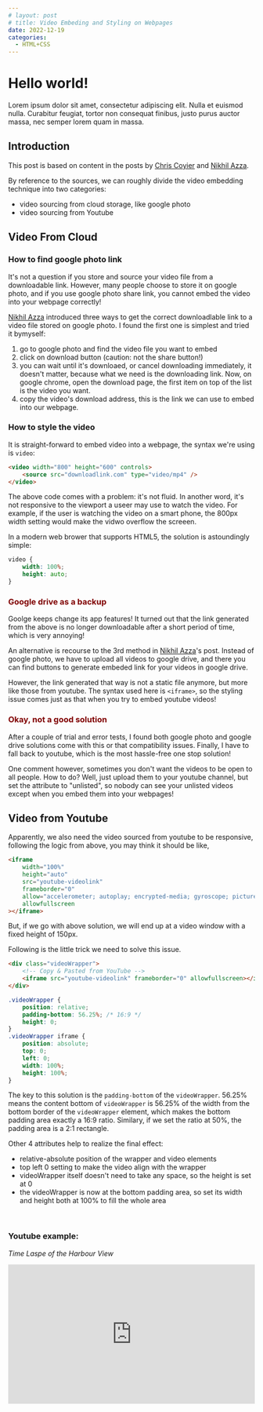 ```yaml
---
# layout: post
# title: Video Embeding and Styling on Webpages
date: 2022-12-19
categories:
  - HTML+CSS
---
```


# Hello world!

Lorem ipsum dolor sit amet, consectetur adipiscing elit. Nulla et euismod
nulla. Curabitur feugiat, tortor non consequat finibus, justo purus auctor
massa, nec semper lorem quam in massa.

<!-- more -->

## Introduction

This post is based on content in the posts by [Chris Coyier](https://css-tricks.com/fluid-width-video/) and [Nikhil Azza](https://bytesbin.com/embed-video-from-google-photos/).

By reference to the sources, we can roughly divide the video embedding technique into two categories:

- video sourcing from cloud storage, like google photo
- video sourcing from Youtube

## Video From Cloud

### How to find google photo link

It's not a question if you store and source your video file from a downloadable link. However, many people choose to store it on google photo, and if you use google photo share link, you cannot embed the video into your webpage correctly!

[Nikhil Azza](https://bytesbin.com/embed-video-from-google-photos/) introduced three ways to get the correct downloadlable link to a video file stored on google photo. I found the first one is simplest and tried it bymyself:

1. go to google photo and find the video file you want to embed
2. click on download button (caution: not the share button!)
3. you can wait until it's downloaed, or cancel downloading immediately, it doesn't matter, because what we need is the downloading link. Now, on google chrome, open the download page, the first item on top of the list is the video you want.
4. copy the video's download address, this is the link we can use to embed into our webpage.

### How to style the video

It is straight-forward to embed video into a webpage, the syntax we're using is `video`:

```html
<video width="800" height="600" controls>
	<source src="downloadlink.com" type="video/mp4" />
</video>
```

The above code comes with a problem: it's not fluid. In another word, it's not responsive to the viewport a useer may use to watch the video. For example, if the user is watching the video on a smart phone, the 800px width setting would make the vidwo overflow the screeen.

In a modern web brower that supports HTML5, the solution is astoundingly simple:

```css
video {
	width: 100%;
	height: auto;
}
```

### <span style="color:maroon">Google drive as a backup</span>

Goolge keeps change its app features! It turned out that the link generated from the above is no longer downloadable after a short period of time, which is very annoying!

An alternative is recourse to the 3rd method in [Nikhil Azza](https://bytesbin.com/embed-video-from-google-photos/)'s post. Instead of google photo, we have to upload all videos to google drive, and there you can find buttons to generate embeded link for your videos in google drive.

However, the link generated that way is not a static file anymore, but more like those from youtube. The syntax used here is `<iframe>`, so the styling issue comes just as that when you try to embed youtube videos!

### <span style="color:maroon">Okay, not a good solution</span>

After a couple of trial and error tests, I found both google photo and google drive solutions come with this or that compatibility issues. Finally, I have to fall back to youtube, which is the most hassle-free one stop solution!

One comment however, sometimes you don't want the videos to be open to all people. How to do? Well, just upload them to your youtube channel, but set the attribute to "unlisted", so nobody can see your unlisted videos except when you embed them into your webpages!

## Video from Youtube

Apparently, we also need the video sourced from youtube to be responsive, following the logic from above, you may think it should be like,

```html
<iframe
	width="100%"
	height="auto"
	src="youtube-videolink"
	frameborder="0"
	allow="accelerometer; autoplay; encrypted-media; gyroscope; picture-in-picture"
	allowfullscreen
></iframe>
```

But, if we go with above solution, we will end up at a video window with a fixed height of 150px.

Following is the little trick we need to solve this issue.

```html
<div class="videoWrapper">
	<!-- Copy & Pasted from YouTube -->
	<iframe src="youtube-videolink" frameborder="0" allowfullscreen></iframe>
</div>
```

```css
.videoWrapper {
	position: relative;
	padding-bottom: 56.25%; /* 16:9 */
	height: 0;
}
.videoWrapper iframe {
	position: absolute;
	top: 0;
	left: 0;
	width: 100%;
	height: 100%;
}
```

The key to this solution is the `padding-bottom` of the `videoWrapper`. 56.25% means the content bottom of `videoWrapper` is 56.25% of the width from the bottom border of the `videoWrapper` element, which makes the bottom padding area exactly a 16:9 ratio. Similary, if we set the ratio at 50%, the padding area is a 2:1 rectangle.

Other 4 attributes help to realize the final effect:

- relative-absolute position of the wrapper and video elements
- top left 0 setting to make the video align with the wrapper
- videoWrapper itself doesn't need to take any space, so the height is set at 0
- the videoWrapper is now at the bottom padding area, so set its width and height both at 100% to fill the whole area

<br>

### Youtube example:

_Time Laspe of the Harbour View_

<div class="videoWrapper">
  <!-- Copy & Pasted from YouTube -->
  <iframe src="https://www.youtube.com/embed/m7uvM8XMMIQ" title="YouTube video player" frameborder="0" allow="accelerometer; autoplay; clipboard-write; encrypted-media; gyroscope; picture-in-picture" allowfullscreen></iframe>
</div>

<style>
.videoWrapper {
  position: relative;
  padding-bottom: 56.25%; /* 16:9 */
  height: 0;
}
.videoWrapper iframe {
  position: absolute;
  top: 0;
  left: 0;
  width: 100%;
  height: 100%;
}
</style>

<br>
